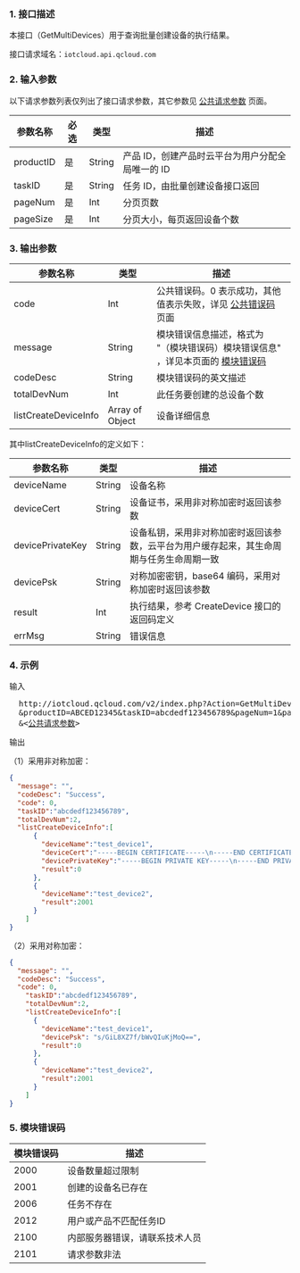 ### 1. 接口描述
本接口（GetMultiDevices）用于查询批量创建设备的执行结果。

接口请求域名：`iotcloud.api.qcloud.com`


### 2. 输入参数

以下请求参数列表仅列出了接口请求参数，其它参数见 [公共请求参数](http://tcecqpoc.fsphere.cn/doc/api/229/6976) 页面。

| 参数名称      | 必选   | 类型     | 描述                          |
| --------- | ---- | ------ | --------------------------- |
| productID | 是    | String | 产品 ID，创建产品时云平台为用户分配全局唯一的 ID |
| taskID    | 是    | String | 任务 ID，由批量创建设备接口返回           |
| pageNum   | 是    | Int    | 分页页数                        |
| pageSize  | 是    | Int    | 分页大小，每页返回设备个数               |



### 3. 输出参数

| 参数名称                 | 类型              | 描述                                       |
| -------------------- | --------------- | ---------------------------------------- |
| code                 | Int             | 公共错误码。0 表示成功，其他值表示失败，详见 [公共错误码](http://tcecqpoc.fsphere.cn/document/product/634/12279) 页面 |
| message              | String          | 模块错误信息描述，格式为 "（模块错误码）模块错误信息" ，详见本页面的 [模块错误码](#module_error_info) |
| codeDesc             | String          | 模块错误码的英文描述                               |
| totalDevNum          | Int             | 此任务要创建的总设备个数                             |
| listCreateDeviceInfo | Array of Object | 设备详细信息                                   |

其中listCreateDeviceInfo的定义如下：

| 参数名称         | 类型   | 描述                                                         |
| ---------------- | ------ | ------------------------------------------------------------ |
| deviceName       | String | 设备名称                                                     |
| deviceCert       | String | 设备证书，采用非对称加密时返回该参数                         |
| devicePrivateKey | String | 设备私钥，采用非对称加密时返回该参数，云平台为用户缓存起来，其生命周期与任务生命周期一致 |
| devicePsk        | String | 对称加密密钥，base64 编码，采用对称加密时返回该参数          |
| result           | Int    | 执行结果，参考 CreateDevice 接口的返回码定义                 |
| errMsg           | String | 错误信息                                                     |



### 4. 示例

输入

<pre>
  http://iotcloud.qcloud.com/v2/index.php?Action=GetMultiDevices
  &productID=ABCED12345&taskID=abcdedf123456789&pageNum=1&pageSize=10
  &<<a href="http://tcecqpoc.fsphere.cn/doc/api/229/6976">公共请求参数</a>>
</pre>

输出

（1）采用非对称加密：

```json
{       
  "message": "",
  "codeDesc": "Success",
  "code": 0,
  "taskID":"abcdedf123456789",
  "totalDevNum":2,
  "listCreateDeviceInfo":[
      {
        "deviceName":"test_device1",
        "deviceCert":"-----BEGIN CERTIFICATE-----\n-----END CERTIFICATE-----",
        "devicePrivateKey":"-----BEGIN PRIVATE KEY-----\n-----END PRIVATE KEY-----\n",
        "result":0
      },
      {
        "deviceName":"test_device2",
        "result":2001
      }
	]
}
```
（2）采用对称加密：

```json
{       
  "message": "",
  "codeDesc": "Success",
  "code": 0,
	"taskID":"abcdedf123456789",
	"totalDevNum":2,
	"listCreateDeviceInfo":[
      {
        "deviceName":"test_device1",
        "devicePsk": "s/GiL8XZ7f/bWvQIuKjMoQ==",
        "result":0
      },
      {
        "deviceName":"test_device2",
        "result":2001
      }
	]
}
```



<span id = "module_error_info"></span>

### 5. 模块错误码

| 模块错误码 | 描述              |
| ----- | --------------- |
| 2000  | 设备数量超过限制        |
| 2001  | 创建的设备名已存在       |
| 2006  | 任务不存在           |
| 2012  | 用户或产品不匹配任务ID    |
| 2100  | 内部服务器错误，请联系技术人员 |
| 2101  | 请求参数非法          |





